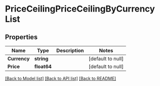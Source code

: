 # PriceCeilingPriceCeilingByCurrencyList

## Properties
Name | Type | Description | Notes
------------ | ------------- | ------------- | -------------
**Currency** | **string** |  | [default to null]
**Price** | **float64** |  | [default to null]

[[Back to Model list]](../README.md#documentation-for-models) [[Back to API list]](../README.md#documentation-for-api-endpoints) [[Back to README]](../README.md)

